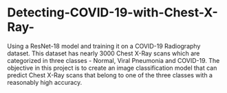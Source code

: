 # Detecting-COVID-19-with-Chest-X-Ray-
Using a ResNet-18 model and training it on a COVID-19 Radiography dataset. This dataset has nearly 3000 Chest X-Ray scans which are categorized in three classes - Normal, Viral Pneumonia and COVID-19. The objective in this project is to create an image classification model that can predict Chest X-Ray scans that belong to one of the three classes with a reasonably high accuracy. 

